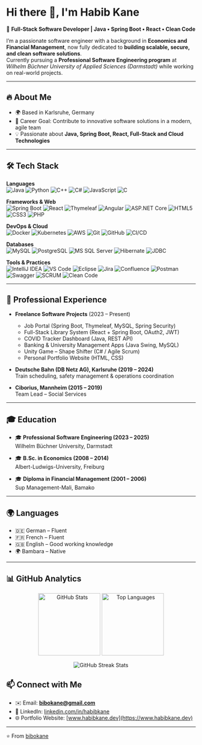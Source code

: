 # Hi there 👋, I'm Habib Kane  

🚀 **Full-Stack Software Developer | Java • Spring Boot • React • Clean Code**  

I’m a passionate software engineer with a background in **Economics and Financial Management**, now fully dedicated to **building scalable, secure, and clean software solutions**.  
Currently pursuing a **Professional Software Engineering program** at *Wilhelm Büchner University of Applied Sciences (Darmstadt)* while working on real-world projects.  

---

## 🔥 About Me  
- 🌍 Based in Karlsruhe, Germany  
- 🎯 Career Goal: Contribute to innovative software solutions in a modern, agile team  
- 💡 Passionate about **Java, Spring Boot, React, Full-Stack and Cloud Technologies**   

---

## 🛠 Tech Stack  

**Languages**  
![Java](https://img.shields.io/badge/Java-ED8B00?style=for-the-badge&logo=openjdk&logoColor=white) ![Python](https://img.shields.io/badge/Python-3776AB?style=for-the-badge&logo=python&logoColor=white) ![C++](https://img.shields.io/badge/C++-00599C?style=for-the-badge&logo=c%2B%2B&logoColor=white) ![C#](https://img.shields.io/badge/C%23-239120?style=for-the-badge&logo=c-sharp&logoColor=white) ![JavaScript](https://img.shields.io/badge/JavaScript-F7DF1E?style=for-the-badge&logo=javascript&logoColor=black) ![C](https://img.shields.io/badge/C-00599C?style=for-the-badge&logo=c&logoColor=white)  

**Frameworks & Web**  
![Spring Boot](https://img.shields.io/badge/Spring%20Boot-6DB33F?style=for-the-badge&logo=springboot&logoColor=white) ![React](https://img.shields.io/badge/React-20232A?style=for-the-badge&logo=react&logoColor=61DAFB) ![Thymeleaf](https://img.shields.io/badge/Thymeleaf-005F0F?style=for-the-badge&logo=thymeleaf&logoColor=white) ![Angular](https://img.shields.io/badge/Angular-DD0031?style=for-the-badge&logo=angular&logoColor=white) ![ASP.NET Core](https://img.shields.io/badge/ASP.NET%20Core-512BD4?style=for-the-badge&logo=dotnet&logoColor=white) ![HTML5](https://img.shields.io/badge/HTML5-E34F26?style=for-the-badge&logo=html5&logoColor=white) ![CSS3](https://img.shields.io/badge/CSS3-1572B6?style=for-the-badge&logo=css3&logoColor=white) ![PHP](https://img.shields.io/badge/PHP-777BB4?style=for-the-badge&logo=php&logoColor=white)  

**DevOps & Cloud**  
![Docker](https://img.shields.io/badge/Docker-2496ED?style=for-the-badge&logo=docker&logoColor=white) ![Kubernetes](https://img.shields.io/badge/Kubernetes-326CE5?style=for-the-badge&logo=kubernetes&logoColor=white) ![AWS](https://img.shields.io/badge/AWS-232F3E?style=for-the-badge&logo=amazonaws&logoColor=white) ![Git](https://img.shields.io/badge/Git-F05032?style=for-the-badge&logo=git&logoColor=white) ![GitHub](https://img.shields.io/badge/GitHub-181717?style=for-the-badge&logo=github&logoColor=white) ![CI/CD](https://img.shields.io/badge/CI%2FCD-0A0A0A?style=for-the-badge&logo=githubactions&logoColor=white)  

**Databases**  
![MySQL](https://img.shields.io/badge/MySQL-4479A1?style=for-the-badge&logo=mysql&logoColor=white) ![PostgreSQL](https://img.shields.io/badge/PostgreSQL-4169E1?style=for-the-badge&logo=postgresql&logoColor=white) ![MS SQL Server](https://img.shields.io/badge/Microsoft%20SQL%20Server-CC2927?style=for-the-badge&logo=microsoftsqlserver&logoColor=white) ![Hibernate](https://img.shields.io/badge/Hibernate-59666C?style=for-the-badge&logo=hibernate&logoColor=white) ![JDBC](https://img.shields.io/badge/JDBC-007396?style=for-the-badge&logo=java&logoColor=white)  

**Tools & Practices**  
![IntelliJ IDEA](https://img.shields.io/badge/IntelliJ%20IDEA-000000?style=for-the-badge&logo=intellijidea&logoColor=white) ![VS Code](https://img.shields.io/badge/VS%20Code-007ACC?style=for-the-badge&logo=visualstudiocode&logoColor=white) ![Eclipse](https://img.shields.io/badge/Eclipse-2C2255?style=for-the-badge&logo=eclipse&logoColor=white) ![Jira](https://img.shields.io/badge/Jira-0052CC?style=for-the-badge&logo=jira&logoColor=white) ![Confluence](https://img.shields.io/badge/Confluence-172B4D?style=for-the-badge&logo=confluence&logoColor=white) ![Postman](https://img.shields.io/badge/Postman-FF6C37?style=for-the-badge&logo=postman&logoColor=white) ![Swagger](https://img.shields.io/badge/Swagger-85EA2D?style=for-the-badge&logo=swagger&logoColor=black) ![SCRUM](https://img.shields.io/badge/SCRUM-6DB33F?style=for-the-badge&logo=scrumalliance&logoColor=white) ![Clean Code](https://img.shields.io/badge/Clean%20Code-000000?style=for-the-badge&logo=sonarqube&logoColor=white)  
 
 

---

## 💼 Professional Experience  
- **Freelance Software Projects** (2023 – Present)  
  - Job Portal (Spring Boot, Thymeleaf, MySQL, Spring Security)  
  - Full-Stack Library System (React + Spring Boot, OAuth2, JWT)  
  - COVID Tracker Dashboard (Java, REST API)  
  - Banking & University Management Apps (Java Swing, MySQL)  
  - Unity Game – Shape Shifter (C# / Agile Scrum)  
  - Personal Portfolio Website (HTML, CSS)  

- **Deutsche Bahn (DB Netz AG), Karlsruhe (2019 – 2024)**  
  Train scheduling, safety management & operations coordination  

- **Ciborius, Mannheim (2015 – 2019)**  
  Team Lead – Social Services  

---

## 🎓 Education  
- 🎓 **Professional Software Engineering (2023 – 2025)**  
  Wilhelm Büchner University, Darmstadt  

- 🎓 **B.Sc. in Economics (2008 – 2014)**  
  Albert-Ludwigs-University, Freiburg  

- 🎓 **Diploma in Financial Management (2001 – 2006)**  
  Sup Management-Mali, Bamako  

---

## 🌍 Languages  
- 🇩🇪 German – Fluent  
- 🇫🇷 French – Fluent  
- 🇬🇧 English – Good working knowledge  
- 🌍 Bambara – Native  

---

## 📊 GitHub Analytics  

<p align="center">
  <img src="https://github-readme-stats.vercel.app/api?username=bibokane&show_icons=true&theme=tokyonight&hide_border=true" alt="GitHub Stats" height="165" />
  <img src="https://github-readme-stats.vercel.app/api/top-langs/?username=bibokane&layout=compact&theme=tokyonight&hide_border=true" alt="Top Languages" height="165" />
</p>

<p align="center">
  <img src="https://github-readme-streak-stats.herokuapp.com/?user=bibokane&theme=tokyonight&hide_border=true" alt="GitHub Streak Stats" />
</p>

## 📫 Connect with Me  
- ✉️ Email: **bibokane@gmail.com**  
- 💼 LinkedIn: [linkedin.com/in/habibkane](https://www.linkedin.com/in/habib-kane-524205320/)  
- 🌐 Portfolio Website: [www.habibkane.dev](https://www.habibkane.dev)  

---

⭐️ From [bibokane](https://github.com/bibokane)  
